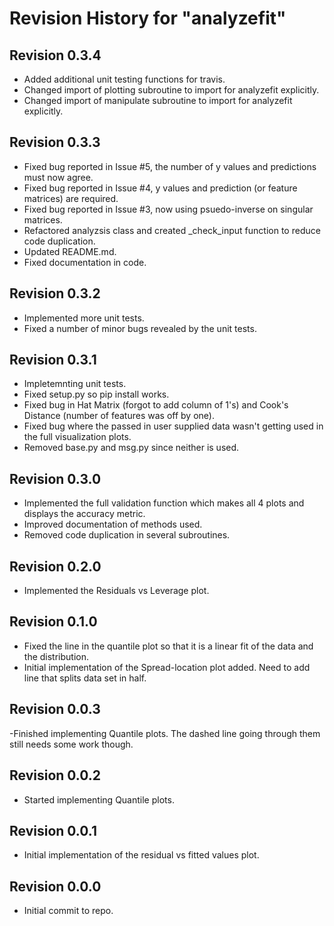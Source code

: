 # Revision History for "analyzefit"

## Revision 0.3.4
- Added additional unit testing functions for travis.
- Changed import of plotting subroutine to import for analyzefit explicitly.
- Changed import of manipulate subroutine to import for analyzefit explicitly.

## Revision 0.3.3
- Fixed bug reported in Issue #5, the number of y values and predictions must now agree.
- Fixed bug reported in Issue #4, y values and prediction (or feature matrices) are required.
- Fixed bug reported in Issue #3, now using psuedo-inverse on singular matrices.
- Refactored analyzsis class and created _check_input function to reduce code duplication.
- Updated README.md.
- Fixed documentation in code.

## Revision 0.3.2
- Implemented more unit tests.
- Fixed a number of minor bugs revealed by the unit tests.

## Revision 0.3.1
- Impletemnting unit tests.
- Fixed setup.py so pip install works.
- Fixed bug in Hat Matrix (forgot to add column of 1's) and Cook's
  Distance (number of features was off by one).
- Fixed bug where the passed in user supplied data wasn't getting used
  in the full visualization plots.
- Removed base.py and msg.py since neither is used.

## Revision 0.3.0
- Implemented the full validation function which makes all 4 plots and
  displays the accuracy metric.
- Improved documentation of methods used.
- Removed code duplication in several subroutines.

## Revision 0.2.0
- Implemented the Residuals vs Leverage plot.

## Revision 0.1.0
- Fixed the line in the quantile plot so that it is a linear fit of
  the data and the distribution.
- Initial implementation of the Spread-location plot added. Need to
  add line that splits data set in half.

## Revision 0.0.3
-Finished implementing Quantile plots. The dashed line going through
 them still needs some work though.

## Revision 0.0.2
- Started implementing Quantile plots.

## Revision 0.0.1
- Initial implementation of the residual vs fitted values plot.

## Revision 0.0.0

- Initial commit to repo.
